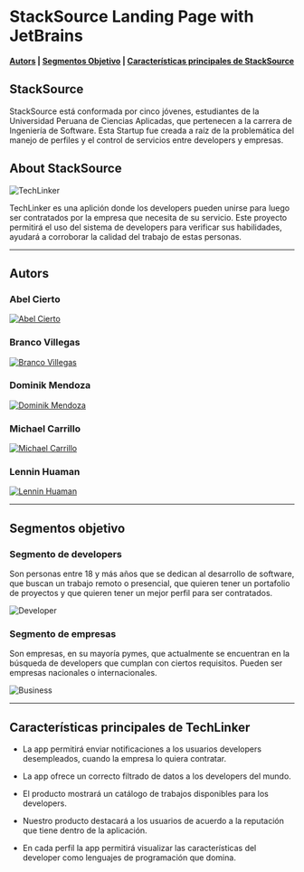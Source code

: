 # StackSource Landing Page with JetBrains

**[Autors](#autors) | [Segmentos Objetivo](#segmentos-objetivo) | [Características principales de StackSource](#características-principales-de-TechLinker)**

## StackSource

StackSource está conformada por cinco jóvenes, estudiantes de la Universidad Peruana de Ciencias Aplicadas, que pertenecen a la carrera de Ingeniería de Software. Esta Startup fue creada a raíz de la problemática del manejo de perfiles y el control de servicios entre developers y empresas.

## About StackSource

![TechLinker](https://github.com/upc-pre-202301-cc238-ws61-stackSource/stackSource-project-landing-page/blob/master/public/assets/img/profile.png)



TechLinker es una aplición donde los developers pueden unirse para luego ser contratados por la empresa que necesita de su servicio. Este proyecto permitirá el uso del sistema de developers para verificar sus habilidades, ayudará a corroborar la calidad del trabajo de estas personas.

---

## Autors

### Abel Cierto
[![Abel Cierto](https://github.com/DigitalMind-upc-pre-202202-si729-sw52/digital-mind-project-landing-page/blob/master/public/assets/img/AbelCierto.png)](https://www.linkedin.com/in/abel-cierto-espiritu-b0140820b/)

### Branco Villegas
[![Branco Villegas](https://github.com/DigitalMind-upc-pre-202202-si729-sw52/digital-mind-project-landing-page/blob/master/public/assets/img/BrancoVillegas.png)](https://www.linkedin.com/in/branco-villegas-peralta-9b4195242)

### Dominik Mendoza
[![Dominik Mendoza](https://github.com/DigitalMind-upc-pre-202202-si729-sw52/digital-mind-project-landing-page/blob/master/public/assets/img/DominikMendoza.png)](https://www.linkedin.com/in/dominik-mendoza-ramos-91496a224/)

### Michael Carrillo
[![Michael Carrillo](https://github.com/DigitalMind-upc-pre-202202-si729-sw52/digital-mind-project-landing-page/blob/master/public/assets/img/MichaelCarrillo.png)](https://www.linkedin.com)

### Lennin Huaman
[![Lennin Huaman](https://github.com/DigitalMind-upc-pre-202202-si729-sw52/digital-mind-project-landing-page/blob/master/public/assets/img/LenninHuaman.png)](https://www.linkedin.com/in/lennin-huaman-b05210242/)

---

## Segmentos objetivo

### Segmento de developers
Son personas entre 18 y más años que se dedican al  desarrollo de software, que buscan un trabajo remoto o presencial, que quieren tener un portafolio de proyectos y que quieren tener un mejor perfil para ser contratados.

![Developer](https://github.com/DigitalMind-upc-pre-202202-si729-sw52/digital-mind-project-landing-page/blob/master/public/assets/img/dev.png)

### Segmento de empresas
Son empresas, en su mayoría pymes, que actualmente se encuentran en la búsqueda de developers que cumplan con ciertos requisitos. Pueden ser empresas nacionales o internacionales.

![Business](https://github.com/DigitalMind-upc-pre-202202-si729-sw52/digital-mind-project-landing-page/blob/master/public/assets/img/company.png)

---
## Características principales de TechLinker

- La app permitirá enviar notificaciones a los usuarios developers desempleados, cuando la empresa lo quiera contratar.

- La app ofrece un correcto filtrado de datos a los developers del mundo.

- El producto mostrará un catálogo de trabajos disponibles para los developers.

- Nuestro producto destacará a los usuarios de acuerdo a la reputación que tiene dentro de la aplicación.

- En cada perfil la app permitirá visualizar las características del developer como lenguajes de programación que domina.

